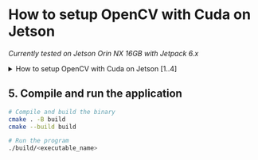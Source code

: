 # How to setup OpenCV with Cuda on Jetson 
_Currently tested on Jetson Orin NX 16GB with Jetpack 6.x_

<details>

<summary>How to setup OpenCV with Cuda on Jetson [1..4]</summary>


## 1. Install dependencies
```bash
sudo apt-get update
sudo apt-get upgrade -y
sudo apt-get install -y build-essential cmake git libgtk2.0-dev pkg-config libavcodec-dev libavformat-dev libswscale-dev
sudo apt-get install -y python3.8-dev python3-numpy libtbb2 libtbb-dev libjpeg-dev libpng-dev libtiff-dev libdc1394-22-dev

# To support GTK2+OpenGL so you can use namedWindow functions 
sudo apt-get install libgtkglext1 libgtkglext1-dev

# Currently there is no OpenGL support in OpenCV for GTK3+.
https://github.com/opencv/opencv/issues/21592

# Need to enable either QT or GTK. For OpenGL support use GTK2.


# QT + OPENGL support (fails)
#sudo apt-get install qtbase5-dev qt5-qmake
#sudo apt-get install libqt5opengl5-dev libgl1-mesa-dev
```

> [!IMPORTANT] 
> Note down `JETSON_CUDA_ARCH_BIN`  
> $ `echo $JETSON_CUDA_ARCH_BIN`

```bash
# Above will show one of the following values
8.7 => Jetson AGX Orin, Jetson Orin NX, Jetson Orin Nano 
7.2 => Jetson AGX Xavier, Jetson Xavier NX 
6.2 => Jetson TX2 
5.3 => Jetson Nano 
```

## 2. Setup folder and get source from Github

```
# Create based folder
mkdir ~/opencv_build
cd ~/opencv_build

# Clone OpenCV version 4.x branch
# At the time of this documentation, its 4.10
git clone -b 4.x https://github.com/opencv/opencv.git
git clone -b 4.x https://github.com/opencv/opencv_contrib.git

# Create folder to compile
mkdir -p ~/opencv_build/opencv/build && cd ~/opencv_build/opencv/build

# Generate cmake files and compile samples
# Make sure to you CUDA_ARCH_BIN version from the above information as per your device
cmake -D CMAKE_BUILD_TYPE=RELEASE \
      -D CMAKE_INSTALL_PREFIX=/usr/local \
      -D OPENCV_EXTRA_MODULES_PATH=~/opencv_build/opencv_contrib/modules \
      -D WITH_CUDA=ON \
      -D CUDA_ARCH_BIN=8.7 \
      -D CUDA_ARCH_PTX="" \
      -D OPENCV_DNN_CUDA=ON \
      -D WITH_CUDNN=ON \
      -D WITH_OPENGL=ON \
      -D OpenGL_GL_PREFERENCE=GLVND \
      -D WITH_GTK=ON \
      -D WITH_GTK_2_X=ON \
      -D WITH_QT=OFF \
      -D WITH_WAYLAND=OFF \
      -D CUDNN_INCLUDE_DIR=/usr/include \
      -D CUDNN_LIBRARY=/usr/lib/aarch64-linux-gnu/libcudnn.so \
      -D OPENCV_ENABLE_NONFREE=ON \
      -D OPENCV_GENERATE_PKGCONFIG=ON \
      -D WITH_NVCUVID=OFF \
      -D WITH_NVCUVENC=OFF \
      -D OPENCV_ENABLE_NONFREE=OFF \
      -D BUILD_opencv_rgbd=OFF \
      -D BUILD_EXAMPLES=OFF ..


# Once the above is completed, review the final output to make sure CUDA is enabled
```

## 3. Compile, Build and Install

```bash
# Compile in parellel using all the processor cores on the device
make -j$(nproc)

sudo make install
sudo ldconfig   
```

## 4. Test the OpenCV build using Python
```python
python3 -c "import cv2 ; print(cv2.getBuildInformation())"
```
</details>

## 5. Compile and run the application

```bash
# Compile and build the binary
cmake . -B build
cmake --build build

# Run the program
./build/<executable_name>
```